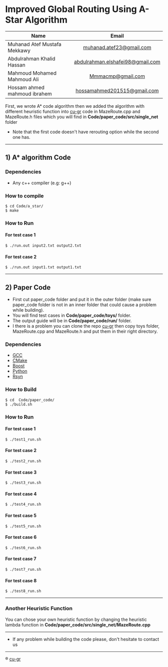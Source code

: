 # Improved Global Routing Using A-Star Algorithm

| Name                         |              Email               |
| ---------------------------- | :------------------------------: |
| Muhanad Atef Mustafa Mekkawy |     muhanad.atef23@gmail.com     |
| Abdulrahman Khalid Hassan    | abdulrahman.elshafei98@gmail.com |
| Mahmoud Mohamed Mahmoud Ali  |        Mmmacmp@gmail.com         |
| Hossam ahmed mahmoud ibrahem |   hossamahmed201515@gmail.com    |

First, we wrote A\* code algorithm then we added the algorithm with different heuristic function into
[cu-gr](https://github.com/cuhk-eda/cu-gr) code in MazeRoute.cpp and MazeRoute.h files which you will find in **Code/paper_code/src/single_net** folder

- Note that the first code doesn't have rerouting option while the second one has.

---

## 1) A\* algorithm Code

### Dependencies

- Any c++ compiler (e.g: g++)

### How to compile

```
$ cd Code/a_star/
$ make
```

### How to Run

#### For test case 1

```
$ ./run.out input2.txt output2.txt
```

#### For test case 2

```
$ ./run.out input1.txt output1.txt
```

---

## 2) Paper Code

- First cut paper_code folder and put it in the outer folder (make sure paper_code folder is not in an inner folder that could cause a problem while building).
- You will find test cases in **Code/paper_code/toys/** folder.
- The output guide will be in **Code/paper_code/run/** folder.
- I there is a problem you can clone the repo [cu-gr](https://github.com/cuhk-eda/cu-gr) then copy toys folder, MazeRoute.cpp and MazeRoute.h and put them in their right directory.

### Dependencies

- [GCC](https://gcc.gnu.org)
- [CMake](https://cmake.org)
- [Boost](https://www.boost.org)
- [Python](https://www.python.org)
- [Rsyn](https://github.com/RsynTeam/rsyn-x)

### How to Build

```
$ cd  Code/paper_code/
$ ./build.sh
```

### How to Run

#### For test case 1

```
$ ./test1_run.sh
```

#### For test case 2

```
$ ./test2_run.sh
```

#### For test case 3

```
$ ./test3_run.sh
```

#### For test case 4

```
$ ./test4_run.sh
```

#### For test case 5

```
$ ./test5_run.sh
```

#### For test case 6

```
$ ./test6_run.sh
```

#### For test case 7

```
$ ./test7_run.sh
```

#### For test case 8

```
$ ./test8_run.sh
```

---

### Another Heuristic Function

You can chose your own heuristic function by changing the heuristic lambda function in **Code/paper_code/src/single_net/MazeRoute.cpp**

---

- If any problem while building the code please, don't hesitate to contact us

---

® [cu-gr](https://github.com/cuhk-eda/cu-gr)
